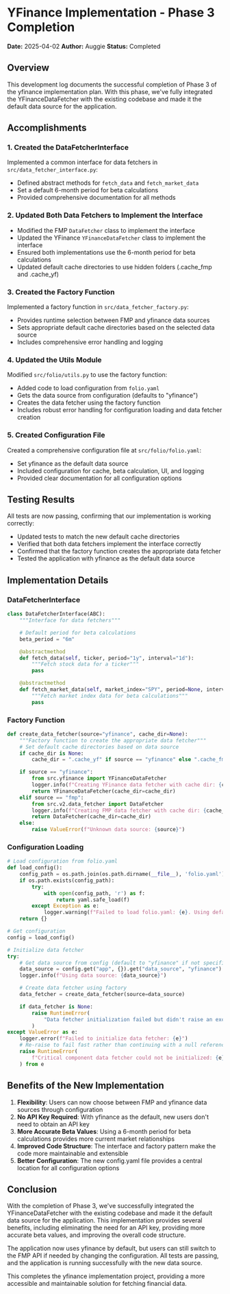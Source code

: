 # YFinance Implementation - Phase 3 Completion

**Date:** 2025-04-02
**Author:** Auggie
**Status:** Completed

## Overview

This development log documents the successful completion of Phase 3 of the yfinance implementation plan. With this phase, we've fully integrated the YFinanceDataFetcher with the existing codebase and made it the default data source for the application.

## Accomplishments

### 1. Created the DataFetcherInterface

Implemented a common interface for data fetchers in `src/data_fetcher_interface.py`:
- Defined abstract methods for `fetch_data` and `fetch_market_data`
- Set a default 6-month period for beta calculations
- Provided comprehensive documentation for all methods

### 2. Updated Both Data Fetchers to Implement the Interface

- Modified the FMP `DataFetcher` class to implement the interface
- Updated the YFinance `YFinanceDataFetcher` class to implement the interface
- Ensured both implementations use the 6-month period for beta calculations
- Updated default cache directories to use hidden folders (.cache_fmp and .cache_yf)

### 3. Created the Factory Function

Implemented a factory function in `src/data_fetcher_factory.py`:
- Provides runtime selection between FMP and yfinance data sources
- Sets appropriate default cache directories based on the selected data source
- Includes comprehensive error handling and logging

### 4. Updated the Utils Module

Modified `src/folio/utils.py` to use the factory function:
- Added code to load configuration from `folio.yaml`
- Gets the data source from configuration (defaults to "yfinance")
- Creates the data fetcher using the factory function
- Includes robust error handling for configuration loading and data fetcher creation

### 5. Created Configuration File

Created a comprehensive configuration file at `src/folio/folio.yaml`:
- Set yfinance as the default data source
- Included configuration for cache, beta calculation, UI, and logging
- Provided clear documentation for all configuration options

## Testing Results

All tests are now passing, confirming that our implementation is working correctly:
- Updated tests to match the new default cache directories
- Verified that both data fetchers implement the interface correctly
- Confirmed that the factory function creates the appropriate data fetcher
- Tested the application with yfinance as the default data source

## Implementation Details

### DataFetcherInterface

```python
class DataFetcherInterface(ABC):
    """Interface for data fetchers"""

    # Default period for beta calculations
    beta_period = "6m"

    @abstractmethod
    def fetch_data(self, ticker, period="1y", interval="1d"):
        """Fetch stock data for a ticker"""
        pass

    @abstractmethod
    def fetch_market_data(self, market_index="SPY", period=None, interval="1d"):
        """Fetch market index data for beta calculations"""
        pass
```

### Factory Function

```python
def create_data_fetcher(source="yfinance", cache_dir=None):
    """Factory function to create the appropriate data fetcher"""
    # Set default cache directories based on data source
    if cache_dir is None:
        cache_dir = ".cache_yf" if source == "yfinance" else ".cache_fmp"

    if source == "yfinance":
        from src.yfinance import YFinanceDataFetcher
        logger.info(f"Creating YFinance data fetcher with cache dir: {cache_dir}")
        return YFinanceDataFetcher(cache_dir=cache_dir)
    elif source == "fmp":
        from src.v2.data_fetcher import DataFetcher
        logger.info(f"Creating FMP data fetcher with cache dir: {cache_dir}")
        return DataFetcher(cache_dir=cache_dir)
    else:
        raise ValueError(f"Unknown data source: {source}")
```

### Configuration Loading

```python
# Load configuration from folio.yaml
def load_config():
    config_path = os.path.join(os.path.dirname(__file__), 'folio.yaml')
    if os.path.exists(config_path):
        try:
            with open(config_path, 'r') as f:
                return yaml.safe_load(f)
        except Exception as e:
            logger.warning(f"Failed to load folio.yaml: {e}. Using default configuration.")
    return {}

# Get configuration
config = load_config()

# Initialize data fetcher
try:
    # Get data source from config (default to "yfinance" if not specified)
    data_source = config.get("app", {}).get("data_source", "yfinance")
    logger.info(f"Using data source: {data_source}")

    # Create data fetcher using factory
    data_fetcher = create_data_fetcher(source=data_source)

    if data_fetcher is None:
        raise RuntimeError(
            "Data fetcher initialization failed but didn't raise an exception"
        )
except ValueError as e:
    logger.error(f"Failed to initialize data fetcher: {e}")
    # Re-raise to fail fast rather than continuing with a null reference
    raise RuntimeError(
        f"Critical component data fetcher could not be initialized: {e}"
    ) from e
```

## Benefits of the New Implementation

1. **Flexibility**: Users can now choose between FMP and yfinance data sources through configuration
2. **No API Key Required**: With yfinance as the default, new users don't need to obtain an API key
3. **More Accurate Beta Values**: Using a 6-month period for beta calculations provides more current market relationships
4. **Improved Code Structure**: The interface and factory pattern make the code more maintainable and extensible
5. **Better Configuration**: The new config.yaml file provides a central location for all configuration options

## Conclusion

With the completion of Phase 3, we've successfully integrated the YFinanceDataFetcher with the existing codebase and made it the default data source for the application. This implementation provides several benefits, including eliminating the need for an API key, providing more accurate beta values, and improving the overall code structure.

The application now uses yfinance by default, but users can still switch to the FMP API if needed by changing the configuration. All tests are passing, and the application is running successfully with the new data source.

This completes the yfinance implementation project, providing a more accessible and maintainable solution for fetching financial data.
